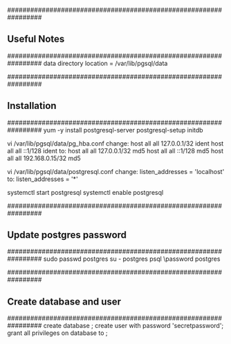 #################################################################
## Useful Notes
#################################################################
data directory location = /var/lib/pgsql/data

#################################################################
## Installation
#################################################################
yum -y install postgresql-server
postgresql-setup initdb

vi /var/lib/pgsql/data/pg_hba.conf
    change:
        host    all             all             127.0.0.1/32            ident
        host    all             all             ::1/128                 ident
    to:
        host    all             all             127.0.0.1/32            md5
        host    all             all             ::1/128                 md5
        host    all             all             192.168.0.15/32         md5
        
vi /var/lib/pgsql/data/postgresql.conf
    change:
        listen_addresses = 'localhost'
    to:
        listen_addresses = '*'

systemctl start postgresql
systemctl enable postgresql

#################################################################
## Update postgres password
#################################################################
sudo passwd postgres
su - postgres
psql
\password postgres

#################################################################
## Create database and user
#################################################################
create database <db name>;
create user <db user> with password 'secretpassword';
grant all privileges on database <db name> to <db user>;

